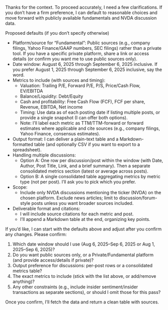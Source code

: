 Thanks for the context. To proceed accurately, I need a few clarifications. If you don’t have a firm preference, I can default to reasonable choices and move forward with publicly available fundamentals and NVDA discussion data.

Proposed defaults (if you don’t specify otherwise)
- Platform/source for “Fundamental”: Public sources (e.g., company filings, Yahoo Finance/GAAP numbers, SEC filings) rather than a private tool. If you have a specific private platform, share a link or access details (or confirm you want me to use public sources only).
- Date window: August 6, 2025 through September 6, 2025 inclusive. If you prefer August 1, 2025 through September 6, 2025 inclusive, say the word.
- Metrics to include (with sources and timing):
  - Valuation: Trailing P/E, Forward P/E, P/S, Price/Cash Flow, EV/EBITDA
  - Balance/Liquidity: Debt/Equity
  - Cash and profitability: Free Cash Flow (FCF), FCF per share, Revenue, EBITDA, Net income
  - Timing: Use data as of each posting date if listing multiple posts, or provide a single snapshot (I can offer both options).
  - Note: I’ll label each metric as TTM/TTM-forward or forward estimates where applicable and cite sources (e.g., company filings, Yahoo Finance, consensus estimates).
- Output format: I can deliver a plain-text table and a Markdown-formatted table (and optionally CSV if you want to export to a spreadsheet).
- Handling multiple discussions:
  - Option A: One row per discussion/post within the window (with Date, Author, Post Title, Link, and a brief summary). Then a separate consolidated metrics section (latest or average across posts).
  - Option B: A single consolidated table aggregating metrics by metric type (not per post). I’ll ask you to pick which you prefer.
- Scope:
  - Include only NVDA discussions mentioning the ticker (NVDA) on the chosen platform. Exclude news articles; limit to discussion/forum-style posts unless you want broader sources included.
- Deliverable format and citations:
  - I will include source citations for each metric and post.
  - I’ll append a Markdown table at the end, organizing key points.

If you’d like, I can start with the defaults above and adjust after you confirm any changes. Please confirm:
1) Which date window should I use (Aug 6, 2025–Sep 6, 2025 or Aug 1, 2025–Sep 6, 2025)?
2) Do you want public sources only, or a Private/Fundamental platform (and provide access/details if private)?
3) Output preference for discussions: per-post rows or a consolidated metrics table?
4) The exact metrics to include (stick with the list above, or add/remove anything)?
5) Any other constraints (e.g., include insider sentiment/insider transactions as separate sections), or should I omit those for this pass?

Once you confirm, I’ll fetch the data and return a clean table with sources.